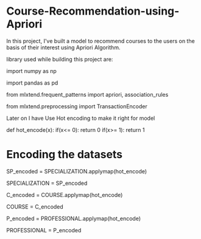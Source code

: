 # Course-Recommendation-using-Apriori
In this project, I've built a model to recommend courses to the users on the basis of their interest using Apriori Algorithm.

library used while building this project are:

import numpy as np 

import pandas as pd 

from mlxtend.frequent_patterns import apriori, association_rules 

from mlxtend.preprocessing import TransactionEncoder

Later on I have Use Hot encoding to make it right for model


def hot_encode(x): 
    if(x<= 0): 
        return 0
    if(x>= 1): 
        return 1
  
# Encoding the datasets 

SP_encoded = SPECIALIZATION.applymap(hot_encode) 

SPECIALIZATION = SP_encoded 
  

C_encoded = COURSE.applymap(hot_encode) 

COURSE = C_encoded 
  

P_encoded = PROFESSIONAL.applymap(hot_encode) 

PROFESSIONAL = P_encoded

